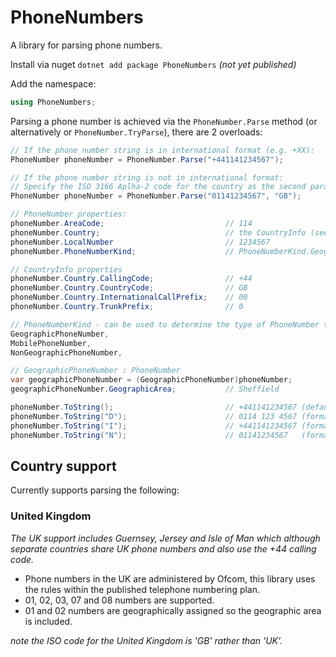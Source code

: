 # PhoneNumbers

A library for parsing phone numbers.

Install via nuget `dotnet add package PhoneNumbers` _(not yet published)_

Add the namespace:

```csharp
using PhoneNumbers;
```

Parsing a phone number is achieved via the `PhoneNumber.Parse` method (or alternatively or `PhoneNumber.TryParse`), there are 2 overloads:

```csharp
// If the phone number string is in international format (e.g. +XX):
PhoneNumber phoneNumber = PhoneNumber.Parse("+441141234567");

// If the phone number string is not in international format:
// Specify the ISO 3166 Aplha-2 code for the country as the second parameter.
PhoneNumber phoneNumber = PhoneNumber.Parse("01141234567", "GB");
```

```csharp
// PhoneNumber properties:
phoneNumber.AreaCode;                           // 114
phoneNumber.Country;                            // the CountryInfo (see below)
phoneNumber.LocalNumber                         // 1234567
phoneNumber.PhoneNumberKind;                    // PhoneNumberKind.GeographicPhoneNumber

// CountryInfo properties
phoneNumber.Country.CallingCode;                // +44
phoneNumber.Country.CountryCode;                // GB
phoneNumber.Country.InternationalCallPrefix;    // 00
phoneNumber.Country.TrunkPrefix;                // 0

// PhoneNumberKind - can be used to determine the type of PhoneNumber to cast to
GeographicPhoneNumber,
MobilePhoneNumber,
NonGeographicPhoneNumber,

// GeographicPhoneNumber : PhoneNumber
var geographicPhoneNumber = (GeographicPhoneNumber)phoneNumber;
geographicPhoneNumber.GeographicArea;           // Sheffield
```

```csharp
phoneNumber.ToString();                         // +441141234567 (defaults to I format)
phoneNumber.ToString("D");                      // 0114 123 4567 (format for display)
phoneNumber.ToString("I");                      // +441141234567 (format for international caller)
phoneNumber.ToString("N");                      // 01141234567   (format for national caller)
```

## Country support

Currently supports parsing the following:

### United Kingdom

_The UK support includes Guernsey, Jersey and Isle of Man which although separate countries share UK phone numbers and also use the +44 calling code._

- Phone numbers in the UK are administered by Ofcom, this library uses the rules within the published telephone numbering plan.
- 01, 02, 03, 07 and 08 numbers are supported.
- 01 and 02 numbers are geographically assigned so the geographic area is included.

_note the ISO code for the United Kingdom is 'GB' rather than 'UK'._
